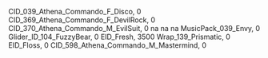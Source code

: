 CID_039_Athena_Commando_F_Disco, 0
CID_369_Athena_Commando_F_DevilRock, 0
CID_370_Athena_Commando_M_EvilSuit, 0
na
na
na
MusicPack_039_Envy, 0
Glider_ID_104_FuzzyBear, 0
EID_Fresh, 3500
Wrap_139_Prismatic, 0
EID_Floss, 0
CID_598_Athena_Commando_M_Mastermind, 0
